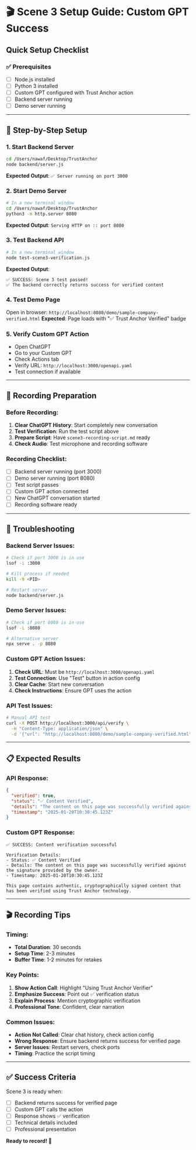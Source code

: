 # 🎬 Scene 3 Setup Guide: Custom GPT Success

## **Quick Setup Checklist**

### **✅ Prerequisites**
- [ ] Node.js installed
- [ ] Python 3 installed
- [ ] Custom GPT configured with Trust Anchor action
- [ ] Backend server running
- [ ] Demo server running

---

## **🚀 Step-by-Step Setup**

### **1. Start Backend Server**
```bash
cd /Users/nawaf/Desktop/TrustAnchor
node backend/server.js
```
**Expected Output**: `✅ Server running on port 3000`

### **2. Start Demo Server**
```bash
# In a new terminal window
cd /Users/nawaf/Desktop/TrustAnchor
python3 -m http.server 8080
```
**Expected Output**: `Serving HTTP on :: port 8080`

### **3. Test Backend API**
```bash
# In a new terminal window
node test-scene3-verification.js
```
**Expected Output**: 
```
✅ SUCCESS: Scene 3 test passed!
✅ The backend correctly returns success for verified content
```

### **4. Test Demo Page**
Open in browser: `http://localhost:8080/demo/sample-company-verified.html`
**Expected**: Page loads with "✅ Trust Anchor Verified" badge

### **5. Verify Custom GPT Action**
- Open ChatGPT
- Go to your Custom GPT
- Check Actions tab
- Verify URL: `http://localhost:3000/openapi.yaml`
- Test connection if available

---

## **🎯 Recording Preparation**

### **Before Recording:**
1. **Clear ChatGPT History**: Start completely new conversation
2. **Test Verification**: Run the test script above
3. **Prepare Script**: Have `scene3-recording-script.md` ready
4. **Check Audio**: Test microphone and recording software

### **Recording Checklist:**
- [ ] Backend server running (port 3000)
- [ ] Demo server running (port 8080)
- [ ] Test script passes
- [ ] Custom GPT action connected
- [ ] New ChatGPT conversation started
- [ ] Recording software ready

---

## **🔧 Troubleshooting**

### **Backend Server Issues:**
```bash
# Check if port 3000 is in use
lsof -i :3000

# Kill process if needed
kill -9 <PID>

# Restart server
node backend/server.js
```

### **Demo Server Issues:**
```bash
# Check if port 8080 is in use
lsof -i :8080

# Alternative server
npx serve . -p 8080
```

### **Custom GPT Action Issues:**
1. **Check URL**: Must be `http://localhost:3000/openapi.yaml`
2. **Test Connection**: Use "Test" button in action config
3. **Clear Cache**: Start new conversation
4. **Check Instructions**: Ensure GPT uses the action

### **API Test Issues:**
```bash
# Manual API test
curl -X POST http://localhost:3000/api/verify \
  -H "Content-Type: application/json" \
  -d '{"url": "http://localhost:8080/demo/sample-company-verified.html"}'
```

---

## **📋 Expected Results**

### **API Response:**
```json
{
  "verified": true,
  "status": "✅ Content Verified",
  "details": "The content on this page was successfully verified against the signature provided by the owner.",
  "timestamp": "2025-01-20T10:30:45.123Z"
}
```

### **Custom GPT Response:**
```
✅ SUCCESS: Content verification successful

Verification Details:
- Status: ✅ Content Verified
- Details: The content on this page was successfully verified against the signature provided by the owner.
- Timestamp: 2025-01-20T10:30:45.123Z

This page contains authentic, cryptographically signed content that has been verified using Trust Anchor technology.
```

---

## **🎬 Recording Tips**

### **Timing:**
- **Total Duration**: 30 seconds
- **Setup Time**: 2-3 minutes
- **Buffer Time**: 1-2 minutes for retakes

### **Key Points:**
1. **Show Action Call**: Highlight "Using Trust Anchor Verifier"
2. **Emphasize Success**: Point out ✅ verification status
3. **Explain Process**: Mention cryptographic verification
4. **Professional Tone**: Confident, clear narration

### **Common Issues:**
- **Action Not Called**: Clear chat history, check action config
- **Wrong Response**: Ensure backend returns success for verified page
- **Server Issues**: Restart servers, check ports
- **Timing**: Practice the script timing

---

## **✅ Success Criteria**

Scene 3 is ready when:
- [ ] Backend returns success for verified page
- [ ] Custom GPT calls the action
- [ ] Response shows ✅ verification
- [ ] Technical details included
- [ ] Professional presentation

**Ready to record! 🎥** 